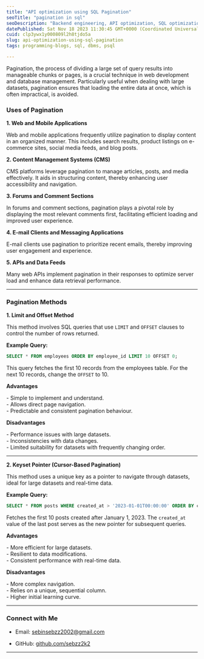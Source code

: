 ```yaml
---
title: "API optimization using SQL Pagination"
seoTitle: "pagination in sql"
seoDescription: "Backend engineering, API optimization, SQL optimization"
datePublished: Sat Nov 18 2023 11:30:45 GMT+0000 (Coordinated Universal Time)
cuid: clp3ywx1y000809l2h8tjdo5a
slug: api-optimization-using-sql-pagination
tags: programming-blogs, sql, dbms, psql

---
```


Pagination, the process of dividing a large set of query results into manageable chunks or pages, is a crucial technique in web development and database management. Particularly useful when dealing with large datasets, pagination ensures that loading the entire data at once, which is often impractical, is avoided.

### Uses of Pagination

**1\. Web and Mobile Applications**

Web and mobile applications frequently utilize pagination to display content in an organized manner. This includes search results, product listings on e-commerce sites, social media feeds, and blog posts.

**2\. Content Management Systems (CMS)**

CMS platforms leverage pagination to manage articles, posts, and media effectively. It aids in structuring content, thereby enhancing user accessibility and navigation.

**3\. Forums and Comment Sections**

In forums and comment sections, pagination plays a pivotal role by displaying the most relevant comments first, facilitating efficient loading and improved user experience.

**4\. E-mail Clients and Messaging Applications**

E-mail clients use pagination to prioritize recent emails, thereby improving user engagement and experience.

**5\. APIs and Data Feeds**

Many web APIs implement pagination in their responses to optimize server load and enhance data retrieval performance.

---

### **Pagination Methods**

**1\. Limit and Offset Method**

This method involves SQL queries that use `LIMIT` and `OFFSET` clauses to control the number of rows returned.

**Example Query:**

```sql
SELECT * FROM employees ORDER BY employee_id LIMIT 10 OFFSET 0;
```

This query fetches the first 10 records from the employees table. For the next 10 records, change the `OFFSET` to 10.

**Advantages**

\- Simple to implement and understand.  
\- Allows direct page navigation.  
\- Predictable and consistent pagination behaviour.

**Disadvantages**

\- Performance issues with large datasets.  
\- Inconsistencies with data changes.  
\- Limited suitability for datasets with frequently changing order.

---

**2\. Keyset Pointer (Cursor-Based Pagination)**

This method uses a unique key as a pointer to navigate through datasets, ideal for large datasets and real-time data.

**Example Query:**

```sql
SELECT * FROM posts WHERE created_at > '2023-01-01T00:00:00' ORDER BY created_at ASC LIMIT 10;
```

Fetches the first 10 posts created after January 1, 2023. The `created_at` value of the last post serves as the new pointer for subsequent queries.

**Advantages**

\- More efficient for large datasets.  
\- Resilient to data modifications.  
\- Consistent performance with real-time data.

**Disadvantages**

\- More complex navigation.  
\- Relies on a unique, sequential column.  
\- Higher initial learning curve.  

---

### Connect with Me

* Email: [sebinsebzz2002@gmail.com](http://mailto:sebinsebzz2002@gmail.com)
    
* GitHub: [github.com/sebzz2k2](http://github.com/sebzz2k2)
    

---